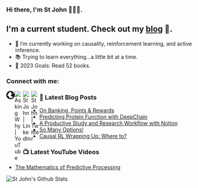 ### Hi there, I'm St John 🙋🏼‍♂.

## I'm a current student. Check out my [blog][website] 🤖.
- 🌱 I’m currently working on causality, reinforcement learning, and active inference.
- 📚 Trying to learn everything...a little bit at a time.
- 🥅 2023 Goals: Read 52 books.

### Connect with me:

[<img align="left" alt="stjohngrimbly.com" width="22px" src="https://raw.githubusercontent.com/iconic/open-iconic/master/svg/globe.svg" />][website]
[<img align="left" alt="Asking Why | YouTube" width="22px" src="https://cdn.jsdelivr.net/npm/simple-icons@v3/icons/youtube.svg" />][youtube]
[<img align="left" alt="St John | LinkedIn" width="22px" src="https://cdn.jsdelivr.net/npm/simple-icons@v3/icons/linkedin.svg" />][linkedin]
[<img align="left" alt="St John | Twitter" width="22px" src="https://cdn.jsdelivr.net/npm/simple-icons@v3/icons/twitter.svg" />][twitter]

### 📕 Latest Blog Posts
<!-- BLOG-POST-LIST:START -->
- [On Banking, Points &amp; Rewards](http://stjohngrimbly.com/credit-cards/)
- [Predicting Protein Function with DeepChain](http://stjohngrimbly.com/protein-function/)
- [A Productive Study and Research Workflow with Notion](http://stjohngrimbly.com/notion-setup/)
- [So Many Options!](http://stjohngrimbly.com/so-many-option/)
- [Causal RL Wrapping Up: Where to?](http://stjohngrimbly.com/wrapping-up/)
<!-- BLOG-POST-LIST:END -->


### 📺 Latest YouTube Videos
<!-- YOUTUBE:START -->
- [The Mathematics of Predictive Processing](https://www.youtube.com/watch?v=Uqgw2xWMzYE)
<!-- YOUTUBE:END -->

<img align="left" alt="St John's Github Stats" src="https://github-readme-stats.vercel.app/api?username=sgrimbly&show_icons=true&hide_border=true&count_private=true" />

[website]: https://stjohngrimbly.com/
[youtube]: https://www.youtube.com/channel/UCK5M596BmS3QWwPGRteKlKw
[linkedin]: https://www.linkedin.com/in/stjohngrimbly/
[twitter]: https://twitter.com/stjohngrimbly
